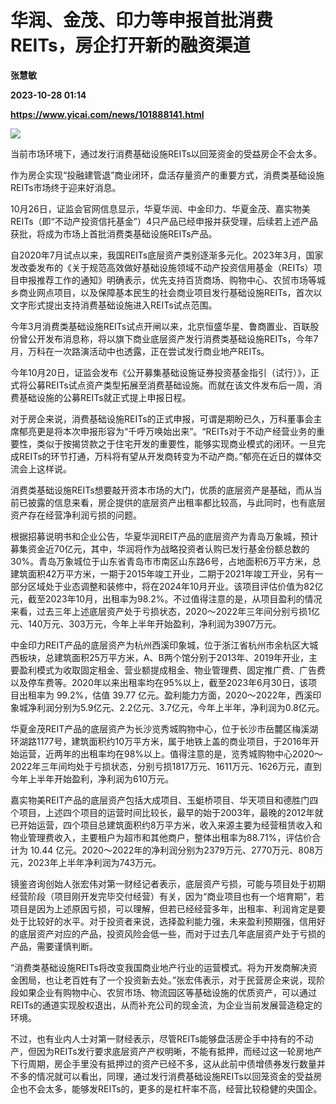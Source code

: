 # 华润、金茂、印力等申报首批消费REITs，房企打开新的融资渠道
**张慧敏**

**2023-10-28 01:14**

**https://www.yicai.com/news/101888141.html**

![](https://imgcdn.yicai.com/uppics/slides/2023/10/9023f55ec0846be3140525f1bd4d6529.jpg)

当前市场环境下，通过发行消费基础设施REITs以回笼资金的受益房企不会太多。

作为房企实现“投融建管退”商业闭环，盘活存量资产的重要方式，消费类基础设施REITs市场终于迎来好消息。

10月26日，证监会官网信息显示，华夏华润、中金印力、华夏金茂、嘉实物美REITs（即“不动产投资信托基金”）4只产品已经申报并获受理，后续若上述产品获批，将成为市场上首批消费类基础设施REITs产品。

自2020年7月试点以来，我国REITs底层资产类别逐渐多元化。2023年3月，国家发改委发布的《关于规范高效做好基础设施领域不动产投资信用基金（REITs）项目申报推荐工作的通知》明确表示，优先支持百货商场、购物中心、农贸市场等城乡商业网点项目，以及保障基本民生的社会商业项目发行基础设施REITs，首次以文字形式提出支持消费基础设施进入REITs试点范围。

今年3月消费类基础设施REITs试点开闸以来，北京恒盛华星、鲁商置业、百联股份曾公开发布消息称，将以旗下商业底层资产发行消费类基础设施REITs，今年7月，万科在一次路演活动中也透露，正在尝试发行商业地产REITs。

今年10月20日，证监会发布《公开募集基础设施证券投资基金指引（试行）》，正式将公募REITs试点资产类型拓展至消费基础设施。而就在该文件发布后一周，消费基础设施的公募REITs就正式提上申报日程。

对于房企来说，消费基础设施REITs的正式申报，可谓是期盼已久，万科董事会主席郁亮更是将本次申报形容为“千呼万唤始出来”。“REITs对于不动产经营业务的重要性，类似于按揭贷款之于住宅开发的重要性，能够实现商业模式的闭环。一旦完成REITs的环节打通，万科将有望从开发商转变为不动产商。”郁亮在近日的媒体交流会上这样说。

消费类基础设施REITs想要敲开资本市场的大门，优质的底层资产是基础，而从当前已披露的信息来看，房企提供的底层资产出租率都比较高，与此同时，也有底层资产存在经营净利润亏损的问题。

根据招募说明书和企业公告，华夏华润REIT产品的底层资产为青岛万象城，预计募集资金近70亿元，其中，华润将作为战略投资者认购已发行基金份额总数的30%。青岛万象城位于山东省青岛市市南区山东路6号，占地面积6万平方米，总建筑面积42万平方米，一期于2015年竣工开业，二期于2021年竣工开业，另有一部分区域处于业态调整和装修中，将在2024年10月开业。该项目评估价值为82亿元，截至2023年10月，出租率为98.2%。不过值得注意的是，从项目盈利的情况来看，过去三年上述底层资产处于亏损状态，2020～2022年三年间分别亏损1亿元、140万元、303万元，今年上半年开始盈利，净利润为3907万元。

中金印力REIT产品的底层资产为杭州西溪印象城，位于浙江省杭州市余杭区大城西板块，总建筑面积25万平方米，A、B两个馆分别于2013年、2019年开业，主要盈利模式为收取固定租金、营业额提成租金、物业管理费、固定推广费、广告费以及停车费等。2020年以来出租率均在95%以上，截至2023年6月30日，该项目出租率为 99.2%，估值 39.77 亿元。盈利能力方面，2020～2022年，西溪印象城净利润分别为5.9亿元、2.2亿元、3.7亿元，今年上半年，净利润为0.8亿元。

华夏金茂REIT产品的底层资产为长沙览秀城购物中心，位于长沙市岳麓区梅溪湖环湖路1177号，建筑面积约10万平方米，属于地铁上盖的商业项目，于2016年开始运营，近两年的出租率均在98%以上。值得注意的是，览秀城购物中心2020～2022年三年间均处于亏损状态，分别亏损1817万元、1611万元、1626万元，直到今年上半年开始盈利，净利润为610万元。

嘉实物美REIT产品的底层资产包括大成项目、玉蜓桥项目、华天项目和德胜门四个项目，上述四个项目的运营时间比较长，最早的始于2003年，最晚的2012年就已开始运营，四个项目总建筑面积约8万平方米，收入来源主要为经营租赁收入和物业管理费收入，主要租户为超市和其他商户，整体出租率为88.71%，评估价合计为 10.44 亿元。2020～2022年的净利润分别为2379万元、2770万元、808万元，2023年上半年净利润为743万元。

镜鉴咨询创始人张宏伟对第一财经记者表示，底层资产亏损，可能与项目处于初期经营阶段（项目刚开发完毕交付经营）有关，因为“商业项目也有一个培育期”，若项目是因为上述原因亏损，可以理解，但若已经经营多年，出租率、利润肯定是要处于比较好的水平。对于投资者来说，选择盈利能力强，未来盈利预期强，信用好的底层资产对应的产品，投资风险会低一些，而对于过去几年底层资产处于亏损的产品，需要谨慎判断。

“消费类基础设施REITs将改变我国商业地产行业的运营模式。将为开发商解决资金困局，也让老百姓有了一个投资新去处。”张宏伟表示，对于民营房企来说，现阶段如果企业有购物中心、农贸市场、物流园区等基础设施的优质资产，可以通过REITs的通道实现股权退出，从而补充公司的现金流，为企业当前发展营造稳定的环境。

不过，也有业内人士对第一财经表示，尽管REITs能够盘活房企手中持有的不动产，但因为REITs发行要求底层资产产权明晰，不能有抵押，而经过这一轮房地产下行周期，房企手里没有抵押过的资产已经不多，这从此前中债增债券发行数量并不多的情况就可以看出，同理，通过发行消费基础设施REITs以回笼资金的受益房企也不会太多，能够发REITs的，更多的是杠杆率不高，经营比较稳健的央国企。